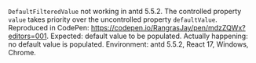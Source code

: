 `DefaultFilteredValue` not working in antd 5.5.2. The controlled property `value` takes priority over the uncontrolled property `defaultValue`. Reproduced in CodePen: <https://codepen.io/RangrasJay/pen/mdzZQWx?editors=001>. Expected: default value to be populated. Actually happening: no default value is populated. Environment: antd 5.5.2, React 17, Windows, Chrome.
